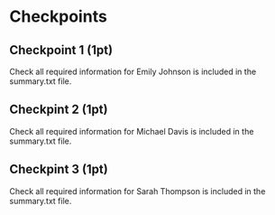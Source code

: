 # Checkpoints

## Checkpoint 1 (1pt)

Check all required information for Emily Johnson is included in the summary.txt file.

## Checkpint 2 (1pt)

Check all required information for Michael Davis is included in the summary.txt file.

## Checkpint 3 (1pt)

Check all required information for Sarah Thompson is included in the summary.txt file.